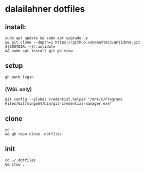 # dalailahner dotfiles

## install:

```Shell
sudo apt update && sudo apt upgrade -y
&& git clone --depth=1 https://github.com/mattmc3/antidote.git ${ZDOTDIR:-~}/.antidote
&& sudo apt install git gh stow
```

## setup

```Shell
gh auth login
```

### (WSL only)

```Shell
git config --global credential.helper "/mnt/c/Program\ Files/Git/mingw64/bin/git-credential-manager.exe"
```

## clone

```Shell
cd ~
&& gh repo clone .dotfiles
```

## init

```Shell
cd ~/.dotfiles
&& stow .
```
